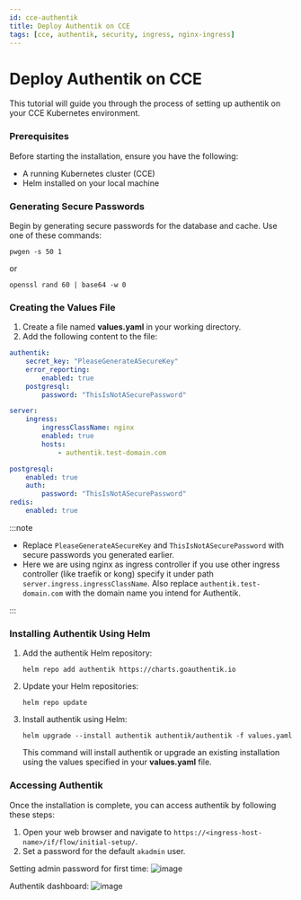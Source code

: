 ```yaml
---
id: cce-authentik
title: Deploy Authentik on CCE
tags: [cce, authentik, security, ingress, nginx-ingress]
---
```


# Deploy Authentik on CCE

This tutorial will guide you through the process of setting up authentik on your CCE Kubernetes environment.

### Prerequisites

Before starting the installation, ensure you have the following:

- A running Kubernetes cluster (CCE)
- Helm installed on your local machine

### Generating Secure Passwords

Begin by generating secure passwords for the database and cache. Use one of these commands:

```shell
pwgen -s 50 1
```

or

```shell
openssl rand 60 | base64 -w 0
```

### Creating the Values File

1. Create a file named **values.yaml** in your working directory.
2. Add the following content to the file:

```yaml title="values.yaml"
authentik:
    secret_key: "PleaseGenerateASecureKey"
    error_reporting:
        enabled: true
    postgresql:
        password: "ThisIsNotASecurePassword"

server:
    ingress:
        ingressClassName: nginx
        enabled: true
        hosts:
            - authentik.test-domain.com

postgresql:
    enabled: true
    auth:
        password: "ThisIsNotASecurePassword"
redis:
    enabled: true
```

:::note

- Replace `PleaseGenerateASecureKey` and `ThisIsNotASecurePassword` with secure passwords you generated earlier.
- Here we are using nginx as ingress controller if you use other ingress controller (like traefik or kong) specify it under path `server.ingress.ingressClassName`. Also replace `authentik.test-domain.com` with the domain name you intend for Authentik.

:::

### Installing Authentik Using Helm

1. Add the authentik Helm repository:

    ```shell
    helm repo add authentik https://charts.goauthentik.io
    ```

2. Update your Helm repositories:

    ```shell
    helm repo update
    ```

3. Install authentik using Helm:

    ```shell
    helm upgrade --install authentik authentik/authentik -f values.yaml
    ```

   This command will install authentik or upgrade an existing installation using the values specified in your **values.yaml** file.

### Accessing Authentik

Once the installation is complete, you can access authentik by following these steps:

1. Open your web browser and navigate to `https://<ingress-host-name>/if/flow/initial-setup/`.
2. Set a password for the default `akadmin` user.

Setting admin password for first time:
![image](https://arch-assets-dev.obs.eu-de.otc.t-systems.com/static/img/docs/blueprints/by-use-case/security/authentik/Screenshot-chpassword-authentik.png "Setting admin password for first time")

Authentik dashboard:
![image](https://arch-assets-dev.obs.eu-de.otc.t-systems.com/static/img/docs/blueprints/by-use-case/security/authentik/Screenshot-Admin-authentik.png "Authentik dashboard")
